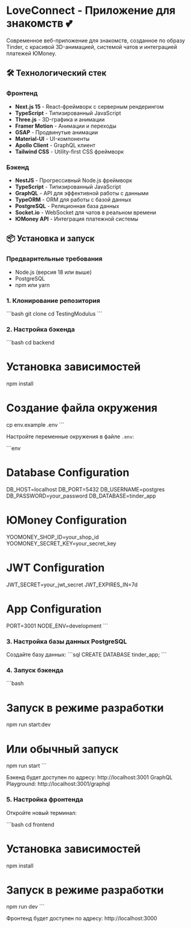 # LoveConnect - Приложение для знакомств 💕

Современное веб-приложение для знакомств, созданное по образу Tinder, с красивой 3D-анимацией, системой чатов и интеграцией платежей ЮMoney.

## 🛠 Технологический стек

### Фронтенд

- **Next.js 15** - React-фреймворк с серверным рендерингом
- **TypeScript** - Типизированный JavaScript
- **Three.js** - 3D-графика и анимации
- **Framer Motion** - Анимации и переходы
- **GSAP** - Продвинутые анимации
- **Material-UI** - UI-компоненты
- **Apollo Client** - GraphQL клиент
- **Tailwind CSS** - Utility-first CSS фреймворк

### Бэкенд

- **NestJS** - Прогрессивный Node.js фреймворк
- **TypeScript** - Типизированный JavaScript
- **GraphQL** - API для эффективной работы с данными
- **TypeORM** - ORM для работы с базой данных
- **PostgreSQL** - Реляционная база данных
- **Socket.io** - WebSocket для чатов в реальном времени
- **ЮMoney API** - Интеграция платежной системы

## 📦 Установка и запуск

### Предварительные требования

- Node.js (версия 18 или выше)
- PostgreSQL
- npm или yarn

### 1. Клонирование репозитория

\`\`\`bash
git clone <repository-url>
cd TestingModulus
\`\`\`

### 2. Настройка бэкенда

\`\`\`bash
cd backend

# Установка зависимостей

npm install

# Создание файла окружения

cp env.example .env
\`\`\`

Настройте переменные окружения в файле `.env`:

\`\`\`env

# Database Configuration

DB_HOST=localhost
DB_PORT=5432
DB_USERNAME=postgres
DB_PASSWORD=your_password
DB_DATABASE=tinder_app

# ЮMoney Configuration

YOOMONEY_SHOP_ID=your_shop_id
YOOMONEY_SECRET_KEY=your_secret_key

# JWT Configuration

JWT_SECRET=your_jwt_secret
JWT_EXPIRES_IN=7d

# App Configuration

PORT=3001
NODE_ENV=development
\`\`\`

### 3. Настройка базы данных PostgreSQL

Создайте базу данных:
\`\`\`sql
CREATE DATABASE tinder_app;
\`\`\`

### 4. Запуск бэкенда

\`\`\`bash

# Запуск в режиме разработки

npm run start:dev

# Или обычный запуск

npm run start
\`\`\`

Бэкенд будет доступен по адресу: http://localhost:3001
GraphQL Playground: http://localhost:3001/graphql

### 5. Настройка фронтенда

Откройте новый терминал:

\`\`\`bash
cd frontend

# Установка зависимостей

npm install

# Запуск в режиме разработки

npm run dev
\`\`\`

Фронтенд будет доступен по адресу: http://localhost:3000
